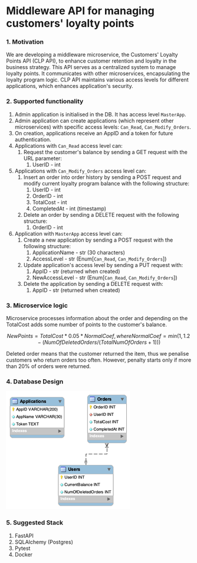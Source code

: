 # Middleware API for managing customers' loyalty points
### 1. Motivation
We are developing a middleware microservice, the Customers' Loyalty Points API (CLP API), to enhance customer retention and loyalty in the business strategy. This API serves as a centralized system to manage loyalty points.
It communicates with other microservices, encapsulating the loyalty program logic.
CLP API maintains various access levels for different applications, which enhances application's security.
### 2. Supported functionality
1. Admin application is initialised in the DB. It has access level `MasterApp`.
2. Admin application can create applications (which represent other microservices) with specific access levels: `Can_Read`, `Can_Modify_Orders`.
3. On creation, applications receive an AppID and a token for future authentication.
4. Applications with `Can_Read` access level can:
   1. Request the customer's balance by sending a GET request with the URL parameter:
      1. UserID - int
5. Applications with `Can_Modify_Orders` access level can:
   1. Insert an order into order history by sending a POST request and modify current loyalty program balance with the following structure:
      1. UserID - int
      2. OrderID - int
      3. TotalCost - int
      4. CompletedAt - int (timestamp)
   2. Delete an order by sending a DELETE request with the following structure:
      1. OrderID - int
6. Application with `MasterApp` access level can:
   1. Create a new application by sending a POST request with the following structure:
      1. ApplicationName - str (30 characters)
      2. AccessLevel - str (Enum[`Can_Read`, `Can_Modify_Orders`])
   2. Update application's access level by sending a PUT request with:
      1. AppID - str (returned when created)
      2. NewAccessLevel - str (Enum[`Can_Read`, `Can_Modify_Orders`])
   3. Delete the application by sending a DELETE request with:
      1. AppID - str (returned when created)
### 3. Microservice logic
Microservice processes information about the order and depending on the TotalCost adds some number of points to the customer's balance.
```math
NewPoints = TotalCost * 0.05 * NormalCoef, where 
NormalCoef = min(1, 1.2 - (NumOfDeletedOrders / (TotalNumOfOrders + 1)))
```
Deleted order means that the customer returned the item, thus we penalise customers who return orders too often.
However, penalty starts only if more than 20% of orders were returned.
### 4. Database Design

![](DBModel.png)
### 5. Suggested Stack
1. FastAPI
2. SQLAlchemy (Postgres)
3. Pytest
4. Docker
